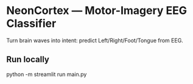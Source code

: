 # NeonCortex — Motor-Imagery EEG Classifier
Turn brain waves into intent: predict Left/Right/Foot/Tongue from EEG.

## Run locally
python -m streamlit run main.py

